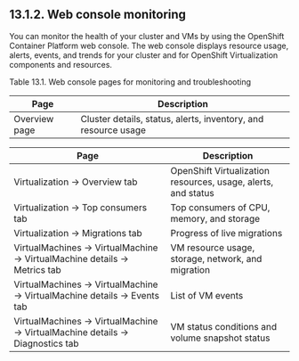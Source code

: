 ## 13.1.2. Web console monitoring

You can monitor the health of your cluster and VMs by using the OpenShift Container Platform web console. The web console displays resource usage, alerts, events, and trends for your cluster and for OpenShift Virtualization components and resources.

Table 13.1. Web console pages for monitoring and troubleshooting

| Page           | Description                                                    |
|----------------|----------------------------------------------------------------|
| Overview  page | Cluster details, status, alerts, inventory, and resource usage |

| Page                                                                         | Description                                                   |
|------------------------------------------------------------------------------|---------------------------------------------------------------|
| Virtualization → Overview  tab                                               | OpenShift Virtualization resources, usage, alerts, and status |
| Virtualization → Top consumers  tab                                          | Top consumers of CPU, memory, and storage                     |
| Virtualization → Migrations  tab                                             | Progress of live migrations                                   |
| VirtualMachines → VirtualMachine → VirtualMachine details → Metrics  tab     | VM resource usage, storage, network, and migration            |
| VirtualMachines → VirtualMachine → VirtualMachine details → Events  tab      | List of VM events                                             |
| VirtualMachines → VirtualMachine → VirtualMachine details → Diagnostics  tab | VM status conditions and volume snapshot status               |

